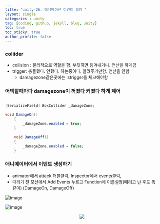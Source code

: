 ```yaml
---
title: "unity-26: 애니메이션 이벤트 설정 "
layout: single
categories : unity
tag: [coding, github, jekyll, blog, unity]
toc: true
toc_sticky: true
author_profile: false
---
```



### coliider
- coliision : 물리적으로 역할을 함. 부딪히면 팅겨내거나..연산을 하게끔
- trigger: 충돌했다. 안했다. 하는중이다. 알려주기만함. 연산을 안함
  - damagezone같은곳에는 istrigger를 체크해야함



### 어택할때마다 damagezone이 꺼졌다 커졌다 하게 제어

```c#

[SerializeField] BoxCollider _damageZone;

void DamageOn()
    {
        _damageZone.enabled = true;
    }

    void DamageOff()
    {
        _damageZone.enabled = false;
    }
```

### 애니메이터에서 이벤트 생성하기
- animator에서 attack 더블클릭, Inspector에서 events클릭, 
- 때리기 전 모션에서 Add Events 누르고 Function에 이름설정(때리고 난 후도 똑같이)
  (DamageOn, DamageOff)
  
  
![image](https://user-images.githubusercontent.com/111720411/216822372-c8a67c2e-68ea-415e-87ac-f95e8d1d9a90.png)

![image](https://user-images.githubusercontent.com/111720411/216822442-967d8721-b5e7-4433-9781-c7f6d07b2137.png)



<p align="center">
  <img src="https://user-images.githubusercontent.com/111720411/216822301-d518a438-fd7c-45c2-98f3-14770e2aa53d.gif">
</p>



